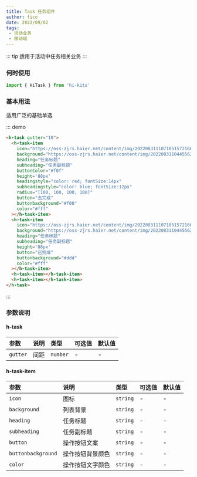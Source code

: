 ```yaml
---
title: Task 任务组件
author: fico
date: 2022/09/02
tags:
 - 活动业务
 - 移动端
---
```

::: tip
适用于活动中任务相关业务
:::
### 何时使用
```ts
import { HiTask } from 'hi-kits'
```

### 基本用法

适用广泛的基础单选

::: demo
```html
<h-task gutter="10">
  <h-task-item
    icon="https://oss-zjrs.haier.net/content/img/2022083111071051572166.png"
    background="https://oss-zjrs.haier.net/content/img/2022083110445562514571.png"
    heading="任务标题"
    subheading="任务副标题"
    buttonColor="#f0f"
    height='88px'
    headingstyle="color: red; fontSize:14px"
    subheadingstyle="color: blue; fontSize:12px"
    radius="[100, 100, 100, 100]"
    button="去完成"
    buttonbackground="#f00"
    color="#fff"
  ></h-task-item>
  <h-task-item
    icon="https://oss-zjrs.haier.net/content/img/2022083111071051572166.png"
    background="https://oss-zjrs.haier.net/content/img/2022083110445562514571.png"
    heading="任务标题"
    subheading="任务副标题"
    height='88px'
    button="已完成"
    buttonbackground="#ddd"
    color="#fff"
  ></h-task-item>
  <h-task-item></h-task-item>
  <h-task-item></h-task-item>
</h-task>
```
:::

### 参数说明

#### h-task
|参数|说明|类型|可选值|默认值
|:--|:--|:--|:-----|:---
| `gutter`| 间距 |  `number` | - | -


#### h-task-item
|参数|说明|类型|可选值|默认值
|:--|:--|:--|:-----|:---
| `icon`| 图标 |  `string` | - | -
| `background`| 列表背景 |  `string` | - | -
| `heading`| 任务标题 |  `string` | - | -
| `subheading`| 任务副标题 |  `string` | - | -
| `button`| 操作按钮文案 |  `string` | - | -
| `buttonbackground`| 操作按钮背景颜色 |  `string` | - | -
| `color`| 操作按钮文字颜色 |  `string` | - | -
